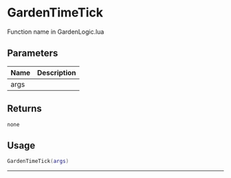 # GardenTimeTick

Function name in GardenLogic.lua

## Parameters

| Name | Description |
| ---- | ----------- |
| args |             |

## Returns

`none`

## Usage

```lua
GardenTimeTick(args)
```

---
